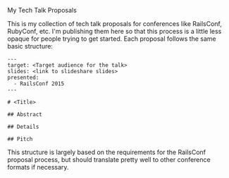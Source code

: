 My Tech Talk Proposals

This is my collection of tech talk proposals for conferences like RailsConf, RubyConf, etc. I'm publishing them here so that this process is a little less opaque for people trying to get started.  Each proposal follows the same basic structure:

```
---
target: <Target audience for the talk>
slides: <link to slideshare slides>
presented:
  - RailsConf 2015
---

# <Title>

## Abstract

## Details

## Pitch
```

This structure is largely based on the requirements for the RailsConf proposal process, but should translate pretty well to other conference formats if necessary.
